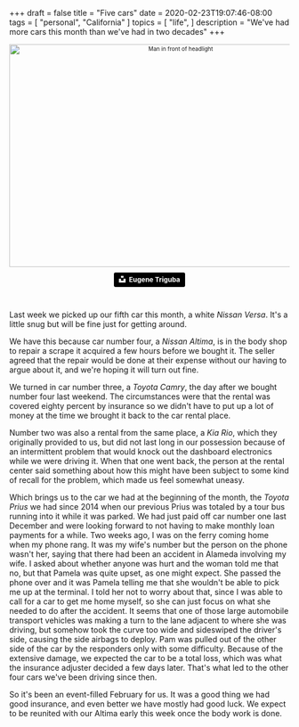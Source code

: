 +++
draft = false
title = "Five cars"
date = 2020-02-23T19:07:46-08:00
tags = [
  "personal",
  "California"
]
topics = [
  "life",
]
description = "We've had more cars this month than we've had in two decades"
+++

<div align="center" style="font-size:x-small"><img src="/abovethefold/eugene-triguba-XIx85KpKmWU-unsplash.jpg" alt="Man in front of headlight"
title="Man in front of headlight" width="600" height="400" /><br />

<a style="background-color:black;color:white;text-decoration:none;padding:4px 6px;font-family:-apple-system, BlinkMacSystemFont, &quot;San Francisco&quot;, &quot;Helvetica Neue&quot;, Helvetica, Ubuntu, Roboto, Noto, &quot;Segoe UI&quot;, Arial, sans-serif;font-size:12px;font-weight:bold;line-height:1.2;display:inline-block;border-radius:3px" href="https://unsplash.com/@eugenetriguba?utm_medium=referral&amp;utm_campaign=photographer-credit&amp;utm_content=creditBadge" target="_blank" rel="noopener noreferrer" title="Download free do whatever you want high-resolution photos from Eugene Triguba"><span style="display:inline-block;padding:2px 3px"><svg xmlns="http://www.w3.org/2000/svg" style="height:12px;width:auto;position:relative;vertical-align:middle;top:-2px;fill:white" viewBox="0 0 32 32"><title>unsplash-logo</title><path d="M10 9V0h12v9H10zm12 5h10v18H0V14h10v9h12v-9z"></path></svg></span><span style="display:inline-block;padding:2px 3px">Eugene Triguba</span></a>
</div><br clear="all" />

Last week we picked up our fifth car this month, a white *Nissan Versa*.
It's a little snug but will be fine just for getting around.

We have this because car number four, a *Nissan Altima*, is in the body shop to repair a scrape it acquired a few hours before we bought it.
The seller agreed that the repair would be done at their expense without our having to argue about it, and we're hoping it will turn out fine.

We turned in car number three, a *Toyota Camry*, the day after we bought number four last weekend.
The circumstances were that the rental was covered eighty percent by insurance so we didn't have to put up a lot of money at the time we brought it back to the car rental place.

Number two was also a rental from the same place, a *Kia Rio*, which they originally provided to us, but did not last long in our possession because of an intermittent problem that would knock out the dashboard electronics while we were driving it.
When that one went back, the person at the rental center said something about how this might have been subject to some kind of recall for the problem, which made us feel somewhat uneasy.

Which brings us to the car we had at the beginning of the month, the *Toyota Prius* we had since 2014 when our previous Prius was totaled by a tour bus running into it while it was parked.
We had just paid off car number one last December and were looking forward to not having to make monthly loan payments for a while.
Two weeks ago, I was on the ferry coming home when my phone rang.
It was my wife's number but the person on the phone wasn't her, saying that there had been an accident in Alameda involving my wife.
I asked about whether anyone was hurt and the woman told me that no, but that Pamela was quite upset, as one might expect. She passed the phone over and it was Pamela telling me that she wouldn't be able to pick me up at the terminal.
I told her not to worry about that, since I was able to call for a car to get me home myself, so she can just focus on what she needed to do after the accident.
It seems that one of those large automobile transport vehicles was making a turn to the lane adjacent to where she was driving, but somehow took the curve too wide and sideswiped the driver's side, causing the side airbags to deploy.
Pam was pulled out of the other side of the car by the responders only with some difficulty. Because of the extensive damage, we expected the car to be a total loss, which was what the insurance adjuster decided a few days later.
That's what led to the other four cars we've been driving since then.

So it's been an event-filled February for us.
It was a good thing we had good insurance, and even better we have mostly had good luck.
We expect to be reunited with our Altima early this week once the body work is done.
